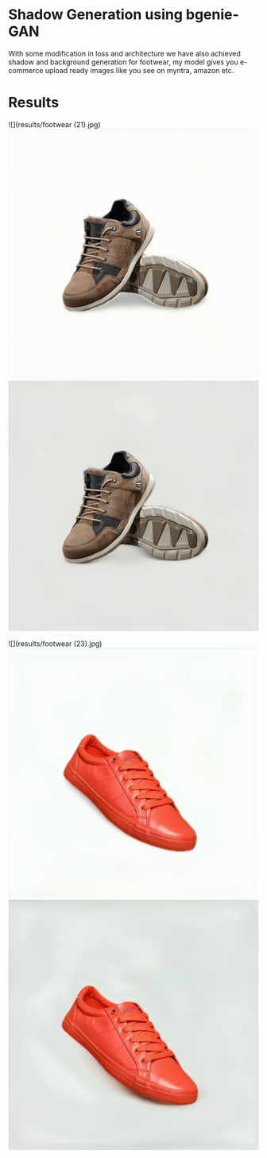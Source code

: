 # Shadow Generation using bgenie-GAN
With some modification in loss and architecture we have also achieved shadow and background generation for footwear, my model gives you e-commerce upload ready images like you see on myntra, amazon etc.

# Results 

![](results/footwear (21).jpg)
![](results/21_white.png )
![](results/21_grey.png)

![](results/footwear (23).jpg)
![](results/23_white.png )
![](results/23_grey.png)

